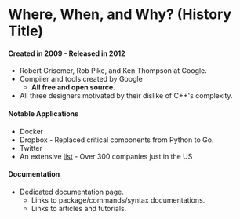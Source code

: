# Where, When, and Why? (History Title)
#### Created in 2009 - Released in 2012
- Robert Grisemer, Rob Pike, and Ken Thompson at Google.
- Compiler and tools created by Google
    - **All free and open source**.
- All three designers motivated by their dislike of C++'s complexity.

#### Notable Applications
- Docker
- Dropbox - Replaced critical components from Python to Go.
- Twitter
- An extensive [list](https://github.com/golang/go/wiki/GoUsers) - Over 300 companies just in the US

#### Documentation
- Dedicated documentation page.
    - Links to package/commands/syntax documentations.
    - Links to articles and tutorials.
